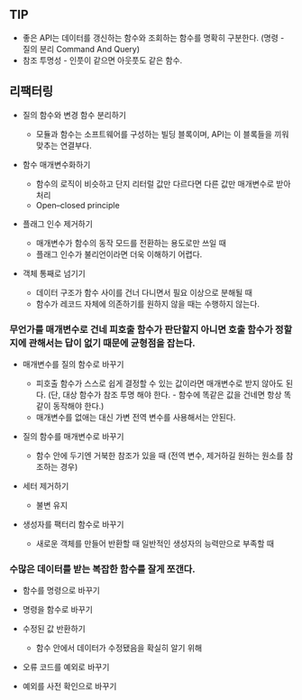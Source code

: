 ## TIP

- 좋은 API는 데이터를 갱신하는 함수와 조회하는 함수를 명확히 구분한다. (명령 - 질의 분리 Command And Query)
- 참조 투명성 - 인풋이 같으면 아웃풋도 같은 함수.

## 리팩터링

- 질의 함수와 변경 함수 분리하기
  - 모듈과 함수는 소프트웨어를 구성하는 빌딩 블록이며, API는 이 블록들을 끼워 맞추는 연결부다.
- 함수 매개변수화하기

  - 함수의 로직이 비슷하고 단지 리터럴 값만 다르다면 다른 값만 매개변수로 받아 처리
  - Open–closed principle

- 플래그 인수 제거하기
  - 매개변수가 함수의 동작 모드를 전환하는 용도로만 쓰일 때
  - 플래그 인수가 불리언이라면 더욱 이해하기 어렵다.
- 객체 통째로 넘기기
  - 데이터 구조가 함수 사이를 건너 다니면서 필요 이상으로 분해될 때
  - 함수가 레코드 자체에 의존하기를 원하지 않을 때는 수행하지 않는다.

### 무언가를 매개변수로 건네 피호출 함수가 판단할지 아니면 호출 함수가 정할지에 관해서는 답이 없기 때문에 균형점을 잡는다.

- 매개변수를 질의 함수로 바꾸기
  - 피호출 함수가 스스로 쉽게 결정할 수 있는 값이라면 매개변수로 받지 않아도 된다. (단, 대상 함수가 참조 투명 해야 한다. - 함수에 똑같은 값을 건네면 항상 똑같이 동작해야 한다.)
  - 매개변수를 없애는 대신 가변 전역 변수를 사용해서는 안된다.
- 질의 함수를 매개변수로 바꾸기

  - 함수 안에 두기엔 거북한 참조가 있을 때 (전역 변수, 제거하길 원하는 원소를 참조하는 경우)

- 세터 제거하기
  - 불변 유지
- 생성자를 팩터리 함수로 바꾸기
  - 새로운 객체를 만들어 반환할 때 일반적인 생성자의 능력만으로 부족할 때

### 수많은 데이터를 받는 복잡한 함수를 잘게 쪼갠다.

- 함수를 명령으로 바꾸기
- 명령을 함수로 바꾸기

- 수정된 값 반환하기
  - 함수 안에서 데이터가 수정됐음을 확실히 알기 위해
- 오류 코드를 예외로 바꾸기
- 예외를 사전 확인으로 바꾸기
